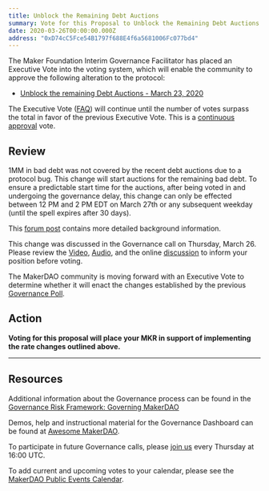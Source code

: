 ```yaml
---
title: Unblock the Remaining Debt Auctions
summary: Vote for this Proposal to Unblock the Remaining Debt Auctions
date: 2020-03-26T00:00:00.000Z
address: "0xD74cC5Fce54B1797f688E4f6a5681006Fc077bd4"
---
```

The Maker Foundation Interim Governance Facilitator has placed an Executive Vote into the voting system, which will enable the community to approve the following alteration to the protocol:

- [Unblock the remaining Debt Auctions - March 23, 2020](https://vote.makerdao.com/polling-proposal/qmf4pkdzu8ehfaqmqnqwqt5cfcxxqpyvsbptlau5dst5dd)

The Executive Vote ([FAQ](https://community-development.makerdao.com/makerdao-scd-faqs/scd-faqs#governance)) will continue until the number of votes surpass the total in favor of the previous Executive Vote. This is a [continuous approval](https://community-development.makerdao.com/makerdao-scd-faqs/scd-faqs/governance#what-is-continuous-approval-voting) vote.

## Review

1MM in bad debt was not covered by the recent debt auctions due to a protocol bug. This change will start auctions for the remaining bad debt. To ensure a predictable start time for the auctions, after being voted in and undergoing the governance delay, this change can only be effected between 12 PM and 2 PM EDT on March 27th or any subsequent weekday (until the spell expires after 30 days).

This [forum post](https://forum.makerdao.com/t/blocked-flops-debt-auctions-everything-you-need-to-know/1748) contains more detailed background information.

This change was discussed in the Governance call on Thursday, March 26. Please review the [Video](https://www.youtube.com/playlist?list=PLLzkWCj8ywWNq5-90-Id6VPSsrk4OWVan), [Audio](https://soundcloud.com/makerdao/sets/governance-and-risk), and the online [discussion](https://forum.makerdao.com/t/blocked-flops-debt-auctions-everything-you-need-to-know/1748) to inform your position before voting.

The MakerDAO community is moving forward with an Executive Vote to determine whether it will enact the changes established by the previous [Governance Poll](https://vote.makerdao.com/polling).

## Action

**Voting for this proposal will place your MKR in support of implementing the rate changes outlined above.**

---

## Resources

Additional information about the Governance process can be found in the [Governance Risk Framework: Governing MakerDAO](https://community-development.makerdao.com/governance/governance-risk-framework)

Demos, help and instructional material for the Governance Dashboard can be found at [Awesome MakerDAO](https://awesome.makerdao.com/#voting).

To participate in future Governance calls, please [join us](https://community-development.makerdao.com/governance/governance-and-risk-meetings) every Thursday at 16:00 UTC.

To add current and upcoming votes to your calendar, please see the [MakerDAO Public Events Calendar](https://calendar.google.com/calendar/embed?src=makerdao.com_3efhm2ghipksegl009ktniomdk%40group.calendar.google.com&amp;ctz=America%2FLos_Angeles).
